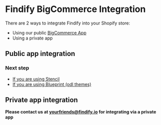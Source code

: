 # Findify BigCommerce Integration

There are 2 ways to integrate Findify into your Shopify store: 
- Using our public [BigCommerce App](https://www.bigcommerce.com/apps/findify-search-recommendations)
- Using a private app

## Public app integration

### Next step

* [If you are using Stencil](stencil.md)
* [If you are using Blueprint (odl themes)](integration.md)

## Private app integration

__Please contact us at yourfriends@findify.io for integrating via a private app__
